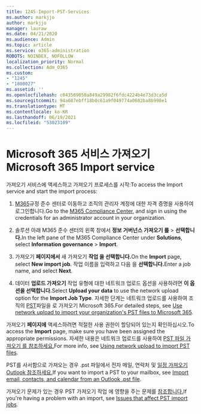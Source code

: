```yaml
---
title: 1245-Import-PST-Services
ms.author: markjjo
author: markjjo
manager: lauraw
ms.date: 04/21/2020
ms.audience: Admin
ms.topic: article
ms.service: o365-administration
ROBOTS: NOINDEX, NOFOLLOW
localization_priority: Normal
ms.collection: Adm_O365
ms.custom:
- "1245"
- "1800027"
ms.assetid: ''
ms.openlocfilehash: c043569050a849a29982f6fdc4224b4e73d3ca5d
ms.sourcegitcommit: 94a687ebff18b0c61a9f049774a0682ba8b998e1
ms.translationtype: MT
ms.contentlocale: ko-KR
ms.lasthandoff: 06/19/2021
ms.locfileid: "53023109"
---
```

# <a name="microsoft-365-import-service"></a><span data-ttu-id="ce5cc-102">Microsoft 365 서비스 가져오기</span><span class="sxs-lookup"><span data-stu-id="ce5cc-102">Microsoft 365 Import service</span></span>

<span data-ttu-id="ce5cc-103">가져오기 서비스에 액세스하고 가져오기 프로세스를 시작:</span><span class="sxs-lookup"><span data-stu-id="ce5cc-103">To access the Import service and start the import process:</span></span>

1. <span data-ttu-id="ce5cc-104">[M365](https://compliance.microsoft.com/)규정 준수 센터로 이동하고 조직의 관리자 계정에 대한 자격 증명을 사용하여 로그인합니다.</span><span class="sxs-lookup"><span data-stu-id="ce5cc-104">Go to the [M365 Compliance Center](https://compliance.microsoft.com/), and sign in using the credentials for an administrator account in your organization.</span></span>

1. <span data-ttu-id="ce5cc-105">솔루션 아래 M365 준수 센터의 왼쪽 창에서 **정보** **거버넌스 가져오기 를**  >  **선택합니다.**</span><span class="sxs-lookup"><span data-stu-id="ce5cc-105">In the left pane of the M365 Compliance Center under **Solutions**, select **Information governance** > **Import**.</span></span>

1. <span data-ttu-id="ce5cc-106">가져오기 **페이지에서** 새 가져오기 **작업 을 선택합니다.**</span><span class="sxs-lookup"><span data-stu-id="ce5cc-106">On the **Import** page, select **New import job**.</span></span> <span data-ttu-id="ce5cc-107">작업 이름을 입력하고 다음 을 **선택합니다.**</span><span class="sxs-lookup"><span data-stu-id="ce5cc-107">Enter a job name, and select **Next**.</span></span>

1. <span data-ttu-id="ce5cc-108">데이터 **업로드 가져오기** 작업 유형에 대한 네트워크 업로드 옵션을 사용하려면 **이 옵션을 선택합니다.**</span><span class="sxs-lookup"><span data-stu-id="ce5cc-108">Select **Upload your data** to use the network upload option for the **Import Job Type**.</span></span> <span data-ttu-id="ce5cc-109">자세한 단계는 네트워크 업로드를 사용하여 조직의 [PST](/compliance/use-network-upload-to-import-pst-files)파일을 로 가져오기 Microsoft 365.</span><span class="sxs-lookup"><span data-stu-id="ce5cc-109">For detailed steps, see [Use network upload to import your organization's PST files to Microsoft 365](/compliance/use-network-upload-to-import-pst-files).</span></span>

<span data-ttu-id="ce5cc-110">가져오기 **페이지에** 액세스하려면 적절한 사용 권한이 할당되어 있는지 확인하십시오.</span><span class="sxs-lookup"><span data-stu-id="ce5cc-110">To access the **Import** page, make sure you have been assigned the appropriate permissions.</span></span> <span data-ttu-id="ce5cc-111">자세한 내용은 네트워크 업로드를 사용하여 [PST 파일 가져오기 를 참조하세요.](/microsoft-365/compliance/importing-pst-files-to-office-365#using-network-upload-to-import-pst-files)</span><span class="sxs-lookup"><span data-stu-id="ce5cc-111">For more info, see [Using network upload to import PST files](/microsoft-365/compliance/importing-pst-files-to-office-365#using-network-upload-to-import-pst-files).</span></span>

<span data-ttu-id="ce5cc-112">PST를 사서함으로 가져오는 경우 .pst 파일에서 전자 메일, 연락처 및 [일정 가져오기 Outlook 참조하세요.](https://support.office.com/article/import-email-contacts-and-calendar-from-an-outlook-pst-file-431a8e9a-f99f-4d5f-ae48-ded54b3440ac)</span><span class="sxs-lookup"><span data-stu-id="ce5cc-112">If you want to import a PST to your mailbox, see [Import email, contacts, and calendar from an Outlook .pst file](https://support.office.com/article/import-email-contacts-and-calendar-from-an-outlook-pst-file-431a8e9a-f99f-4d5f-ae48-ded54b3440ac).</span></span>

<span data-ttu-id="ce5cc-113">가져오기 문제가 있는 경우 PST 가져오기 작업 에 영향을 주는 문제를 [참조합니다.](/office365/troubleshoot/pst-import-service/issues-with-pst-import-job)</span><span class="sxs-lookup"><span data-stu-id="ce5cc-113">If you're having a problem with an import, see [Issues that affect PST import jobs](/office365/troubleshoot/pst-import-service/issues-with-pst-import-job).</span></span>

